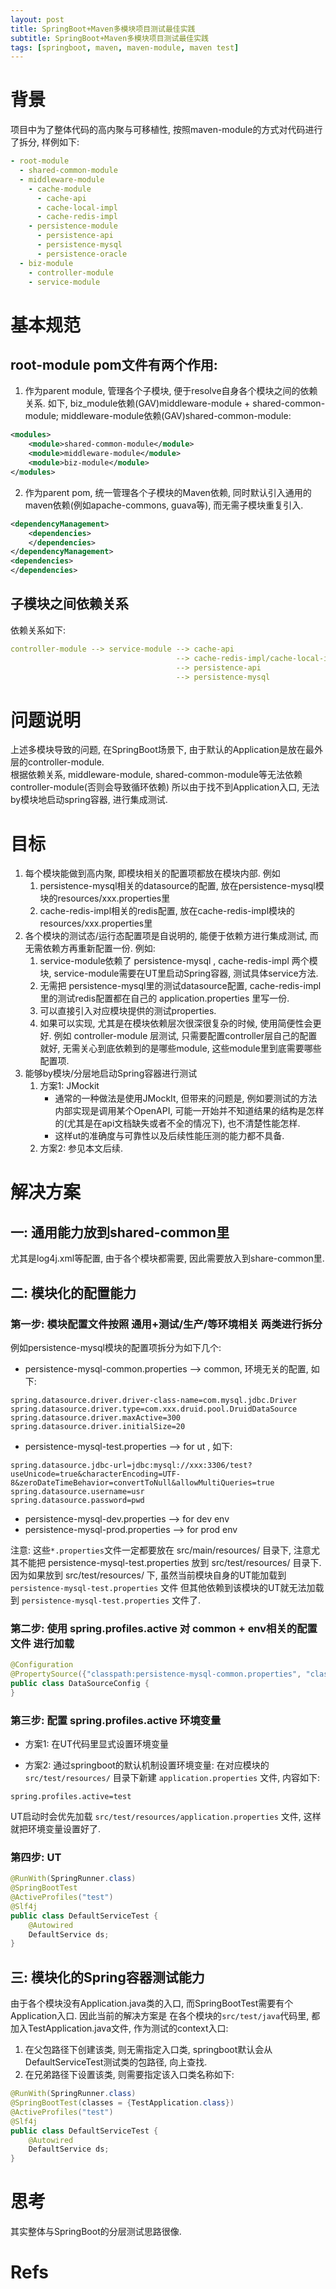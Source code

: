 ```yaml
---
layout: post
title: SpringBoot+Maven多模块项目测试最佳实践
subtitle: SpringBoot+Maven多模块项目测试最佳实践
tags: [springboot, maven, maven-module, maven test]
---
```


# 背景
项目中为了整体代码的高内聚与可移植性, 按照maven-module的方式对代码进行了拆分, 样例如下: 
```yaml
- root-module
  - shared-common-module
  - middleware-module
    - cache-module
      - cache-api
      - cache-local-impl
      - cache-redis-impl
    - persistence-module
      - persistence-api
      - persistence-mysql
      - persistence-oracle
  - biz-module
    - controller-module
    - service-module
```

# 基本规范
## root-module pom文件有两个作用: 
1. 作为parent module, 管理各个子模块, 便于resolve自身各个模块之间的依赖关系. 如下, biz_module依赖(GAV)middleware-module + shared-common-module; middleware-module依赖(GAV)shared-common-module: 
```xml
<modules>
    <module>shared-common-module</module>
    <module>middleware-module</module>
    <module>biz-module</module>
</modules>
```
2. 作为parent pom, 统一管理各个子模块的Maven依赖, 同时默认引入通用的maven依赖(例如apache-commons, guava等), 而无需子模块重复引入.
```xml
<dependencyManagement>
    <dependencies>
    </dependencies>
</dependencyManagement>
<dependencies>
</dependencies>
```
## 子模块之间依赖关系
依赖关系如下: 
```yaml
controller-module --> service-module --> cache-api                              --> shared-common
                                     --> cache-redis-impl/cache-local-impl      --> shared-common
                                     --> persistence-api                        --> shared-common
                                     --> persistence-mysql                      --> shared-common
```


# 问题说明
上述多模块导致的问题, 在SpringBoot场景下, 由于默认的Application是放在最外层的controller-module.  
根据依赖关系, middleware-module, shared-common-module等无法依赖controller-module(否则会导致循环依赖)
所以由于找不到Application入口, 无法by模块地启动spring容器, 进行集成测试.

# 目标
1. 每个模块能做到高内聚, 即模块相关的配置项都放在模块内部. 例如 
   1. persistence-mysql相关的datasource的配置, 放在persistence-mysql模块的resources/xxx.properties里
   2. cache-redis-impl相关的redis配置, 放在cache-redis-impl模块的resources/xxx.properties里
2. 各个模块的测试态/运行态配置项是自说明的, 能便于依赖方进行集成测试, 而无需依赖方再重新配置一份. 例如: 
   1. service-module依赖了 persistence-mysql , cache-redis-impl 两个模块, service-module需要在UT里启动Spring容器, 测试具体service方法. 
   2. 无需把 persistence-mysql里的测试datasource配置, cache-redis-impl里的测试redis配置都在自己的 application.properties 里写一份. 
   3. 可以直接引入对应模块提供的测试properties.
   4. 如果可以实现, 尤其是在模块依赖层次很深很复杂的时候, 使用简便性会更好. 例如 controller-module 层测试, 只需要配置controller层自己的配置就好, 无需关心到底依赖到的是哪些module, 这些module里到底需要哪些配置项.
3. 能够by模块/分层地启动Spring容器进行测试
   1. 方案1: JMockit
      - 通常的一种做法是使用JMockIt, 但带来的问题是, 例如要测试的方法内部实现是调用某个OpenAPI, 可能一开始并不知道结果的结构是怎样的(尤其是在api文档缺失或者不全的情况下), 也不清楚性能怎样. 
      - 这样ut的准确度与可靠性以及后续性能压测的能力都不具备.
   2. 方案2: 参见本文后续.

# 解决方案
## 一: 通用能力放到shared-common里
尤其是log4j.xml等配置, 由于各个模块都需要, 因此需要放入到share-common里.  

## 二: 模块化的配置能力
### 第一步: 模块配置文件按照 通用+测试/生产/等环境相关 两类进行拆分
例如persistence-mysql模块的配置项拆分为如下几个: 
- persistence-mysql-common.properties --> common, 环境无关的配置, 如下: 
```
spring.datasource.driver.driver-class-name=com.mysql.jdbc.Driver
spring.datasource.driver.type=com.xxx.druid.pool.DruidDataSource
spring.datasource.driver.maxActive=300
spring.datasource.driver.initialSize=20
```
- persistence-mysql-test.properties --> for ut , 如下: 
```properties
spring.datasource.jdbc-url=jdbc:mysql://xxx:3306/test?useUnicode=true&characterEncoding=UTF-8&zeroDateTimeBehavior=convertToNull&allowMultiQueries=true
spring.datasource.username=usr
spring.datasource.password=pwd
```
- persistence-mysql-dev.properties  --> for dev env
- persistence-mysql-prod.properties --> for prod env

注意: 
这些`*.properties`文件一定都要放在 src/main/resources/ 目录下, 注意尤其不能把  persistence-mysql-test.properties 放到 src/test/resources/ 目录下.
因为如果放到 src/test/resources/ 下, 虽然当前模块自身的UT能加载到 `persistence-mysql-test.properties` 文件
但其他依赖到该模块的UT就无法加载到 `persistence-mysql-test.properties` 文件了.

### 第二步: 使用 spring.profiles.active 对 common + env相关的配置文件 进行加载
```java
@Configuration
@PropertySource({"classpath:persistence-mysql-common.properties", "classpath:persistence-mysql-${spring.profiles.active}.properties"})
public class DataSourceConfig {
}
```

### 第三步: 配置 spring.profiles.active 环境变量
- 方案1: 在UT代码里显式设置环境变量


- 方案2: 通过springboot的默认机制设置环境变量: 
在对应模块的 `src/test/resources/` 目录下新建 `application.properties` 文件, 内容如下:  
```properties
spring.profiles.active=test
```
UT启动时会优先加载 `src/test/resources/application.properties` 文件, 这样就把环境变量设置好了.

### 第四步: UT
```java
@RunWith(SpringRunner.class)
@SpringBootTest
@ActiveProfiles("test")
@Slf4j
public class DefaultServiceTest {
    @Autowired
    DefaultService ds;
}
```

## 三: 模块化的Spring容器测试能力
由于各个模块没有Application.java类的入口, 而SpringBootTest需要有个Application入口.
因此当前的解决方案是 在各个模块的`src/test/java`代码里, 都加入TestApplication.java文件, 作为测试的context入口: 
1. 在父包路径下创建该类, 则无需指定入口类, springboot默认会从 DefaultServiceTest测试类的包路径, 向上查找.
2. 在兄弟路径下设置该类, 则需要指定该入口类名称如下: 
```java
@RunWith(SpringRunner.class)
@SpringBootTest(classes = {TestApplication.class})
@ActiveProfiles("test")
@Slf4j
public class DefaultServiceTest {
    @Autowired
    DefaultService ds;
}
```

# 思考
其实整体与SpringBoot的分层测试思路很像.

# Refs




